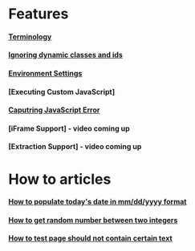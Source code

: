 

# Features 

#### [Terminology](https://github.com/zindi-io/zindi-docs2/blob/master/terminology.md)

#### [Ignoring dynamic classes and ids](https://github.com/zindi-io/zindi-docs2/blob/master/ignoring-dynamic-classes-and-ids.md)

#### [Environment Settings](https://github.com/zindi-io/zindi-docs2/blob/master/environment-settings.md)

#### [Executing Custom JavaScript]

#### [Caputring JavaScript Error](https://github.com/zindi-io/zindi-docs/blob/master/capturing-javascript-error.md)

#### [iFrame Support] - video coming up

#### [Extraction Support] - video coming up




# How to articles

#### [How to populate today's date in mm/dd/yyyy format](https://github.com/zindi-io/zindi-docs2/blob/master/todays-date-in-mm-dd-yyyy-format.md)

#### [How to get random number between two integers](https://github.com/zindi-io/zindi-docs2/blob/master/random-number-between-two-integers.md)

#### [How to test page should not contain certain text](https://github.com/zindi-io/zindi-docs2/blob/master/page-should-not-contain.md)

